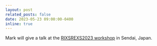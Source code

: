 ```yaml
---
layout: post
related_posts: false
date: 2023-05-23 09:00:00-0400
inline: true
---
```


Mark will give a talk at the [RIXSREXS2023 workshop](https://www.qst.go.jp/site/3gev-eng/workshop23-en.html) in Sendai, Japan.
